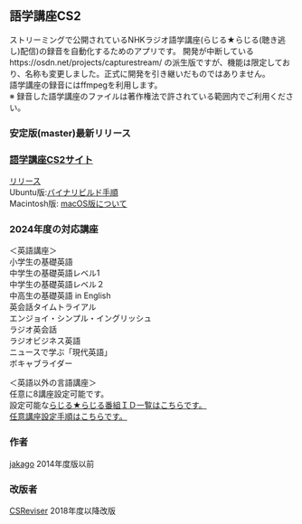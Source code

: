 ##  語学講座CS2
ストリーミングで公開されているNHKラジオ語学講座(らじる★らじる(聴き逃し)配信)の録音を自動化するためのアプリです。 開発が中断しているhttps://osdn.net/projects/capturestream/  の派生版ですが、機能は限定しており、名称も変更しました。正式に開発を引き継いだものではありません。                            
語学講座の録音にはffmpegを利用します。              
※ 録音した語学講座のファイルは著作権法で許されている範囲内でご利用ください。       
   
### 安定版(master)最新リリース  
### [語学講座CS2サイト](https://csreviser.github.io/CaptureStream2/)
[リリース](https://github.com/CSReviser/CaptureStream2/releases)    
Ubuntu版:[バイナリビルド手順](https://github.com/CSReviser/CS-English/wiki/ubuntuビルド手順)                          
Macintosh版: [macOS版について](https://github.com/CSReviser/CS-English/wiki/Macintosh%E7%89%88)                          

### 2024年度の対応講座            
＜英語講座＞  
小学生の基礎英語  
中学生の基礎英語レベル1  
中学生の基礎英語レベル２  
中高生の基礎英語 in English  
英会話タイムトライアル   
エンジョイ・シンプル・イングリッシュ        
ラジオ英会話  
ラジオビジネス英語   
ニュースで学ぶ「現代英語」        
ボキャブライダー      

＜英語以外の言語講座＞     
任意に8講座設定可能です。           
設定可能な[らじる★らじる番組ＩＤ一覧はこちらです。](https://csreviser.github.io/CaptureStream2/courses_name)                                 
[任意講座設定手順はこちらです。](https://csreviser.github.io/CaptureStream2/SETTING_COURSES)                 
     

### 作者  
[jakago](https://github.com/jakago) 2014年度版以前  
### 改版者  
[CSReviser](https://github.com/CSReviser) 2018年度以降改版    
    


